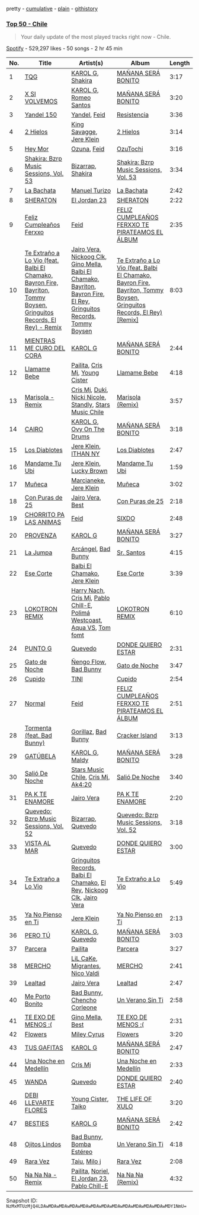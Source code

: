 pretty - [cumulative](/playlists/cumulative/37i9dQZEVXbL0GavIqMTeb.md) - [plain](/playlists/plain/37i9dQZEVXbL0GavIqMTeb) - [githistory](https://github.githistory.xyz/mackorone/spotify-playlist-archive/blob/main/playlists/plain/37i9dQZEVXbL0GavIqMTeb)

### [Top 50 \- Chile](https://open.spotify.com/playlist/37i9dQZEVXbL0GavIqMTeb)

> Your daily update of the most played tracks right now \- Chile.

[Spotify](https://open.spotify.com/user/spotify) - 529,297 likes - 50 songs - 2 hr 45 min

| No. | Title | Artist(s) | Album | Length |
|---|---|---|---|---|
| 1 | [TQG](https://open.spotify.com/track/0DWdj2oZMBFSzRsi2Cvfzf) | [KAROL G](https://open.spotify.com/artist/790FomKkXshlbRYZFtlgla), [Shakira](https://open.spotify.com/artist/0EmeFodog0BfCgMzAIvKQp) | [MAÑANA SERÁ BONITO](https://open.spotify.com/album/4kS7bSuU0Jm9LYMosFU2x5) | 3:17 |
| 2 | [X SI VOLVEMOS](https://open.spotify.com/track/4NoOME4Dhf4xgxbHDT7VGe) | [KAROL G](https://open.spotify.com/artist/790FomKkXshlbRYZFtlgla), [Romeo Santos](https://open.spotify.com/artist/5lwmRuXgjX8xIwlnauTZIP) | [MAÑANA SERÁ BONITO](https://open.spotify.com/album/4kS7bSuU0Jm9LYMosFU2x5) | 3:20 |
| 3 | [Yandel 150](https://open.spotify.com/track/4FAKtPVycI4DxoOHC01YqD) | [Yandel](https://open.spotify.com/artist/0eHQ9o50hj6ZDNBt6Ys1sD), [Feid](https://open.spotify.com/artist/2LRoIwlKmHjgvigdNGBHNo) | [Resistencia](https://open.spotify.com/album/5xefnzEqKIWnmTWYFzekGZ) | 3:36 |
| 4 | [2 Hielos](https://open.spotify.com/track/4za7UzHuKvr84o8h9CxqV1) | [King Savagge](https://open.spotify.com/artist/7DXregrznS25AM30UY9sUU), [Jere Klein](https://open.spotify.com/artist/35oGZihZclGoTVuICPXRP9) | [2 Hielos](https://open.spotify.com/album/36cXeSQ4gqFwUIdoWFwmR9) | 3:14 |
| 5 | [Hey Mor](https://open.spotify.com/track/1zsPaEkglFvxjAhrM8yhpr) | [Ozuna](https://open.spotify.com/artist/1i8SpTcr7yvPOmcqrbnVXY), [Feid](https://open.spotify.com/artist/2LRoIwlKmHjgvigdNGBHNo) | [OzuTochi](https://open.spotify.com/album/1kjfMVBNhsDeRyAu9zbLfF) | 3:16 |
| 6 | [Shakira: Bzrp Music Sessions, Vol\. 53](https://open.spotify.com/track/4nrPB8O7Y7wsOCJdgXkthe) | [Bizarrap](https://open.spotify.com/artist/716NhGYqD1jl2wI1Qkgq36), [Shakira](https://open.spotify.com/artist/0EmeFodog0BfCgMzAIvKQp) | [Shakira: Bzrp Music Sessions, Vol\. 53](https://open.spotify.com/album/1gi2iwr1l8IUyHYHxi01pg) | 3:34 |
| 7 | [La Bachata](https://open.spotify.com/track/5ww2BF9slyYgNOk37BlC4u) | [Manuel Turizo](https://open.spotify.com/artist/0tmwSHipWxN12fsoLcFU3B) | [La Bachata](https://open.spotify.com/album/1TpGeAzOJgAGdPkcWl95r2) | 2:42 |
| 8 | [SHERATON](https://open.spotify.com/track/6sOSd3PYqy3UnSXF5r0MvN) | [El Jordan 23](https://open.spotify.com/artist/1fIJZfSmqQkuqfKNRmrS1V) | [SHERATON](https://open.spotify.com/album/0kfpaS0fOMNNohtRbY7ZxI) | 2:22 |
| 9 | [Feliz Cumpleaños Ferxxo](https://open.spotify.com/track/2CeKVsFFXG4QzA415QygGb) | [Feid](https://open.spotify.com/artist/2LRoIwlKmHjgvigdNGBHNo) | [FELIZ CUMPLEAÑOS FERXXO TE PIRATEAMOS EL ÁLBUM](https://open.spotify.com/album/7pijRxgRaBirPz6wDaJIp9) | 2:35 |
| 10 | [Te Extraño a Lo Vio \(feat\. Balbi El Chamako, Bayron Fire, Bayriton, Tommy Boysen, Gringuitos Records, El Rey\) \- Remix](https://open.spotify.com/track/6YNzvCsLwAJ4xZjdK9qk3r) | [Jairo Vera](https://open.spotify.com/artist/5CAruGjgds3QlF5ICtEnnc), [Nickoog Clk](https://open.spotify.com/artist/6rHwFb0YjWexAYxTjm4eIj), [Gino Mella](https://open.spotify.com/artist/7HYJrA3HSTNDmkl5pylhaY), [Balbi El Chamako](https://open.spotify.com/artist/3k090bKo2iSqNdowffKHrt), [Bayriton](https://open.spotify.com/artist/29fcEFHRcOhfTYXvS8POPV), [Bayron Fire](https://open.spotify.com/artist/2IAxPmQzx2NuutHe7ta7gs), [El Rey](https://open.spotify.com/artist/5Hhbu5PnHYAkO5LOVeEsmx), [Gringuitos Records](https://open.spotify.com/artist/5AYSnRNynWULTIDjzAbgxV), [Tommy Boysen](https://open.spotify.com/artist/0wWmUneAuhQn9L3qibj5UO) | [Te Extraño a Lo Vio \(feat\. Balbi El Chamako, Bayron Fire, Bayriton, Tommy Boysen, Gringuitos Records, El Rey\) \[Remix\]](https://open.spotify.com/album/4BbheII9RPkXhHCae8AoM0) | 8:03 |
| 11 | [MIENTRAS ME CURO DEL CORA](https://open.spotify.com/track/6otePxalBK8AVa20xhZYVQ) | [KAROL G](https://open.spotify.com/artist/790FomKkXshlbRYZFtlgla) | [MAÑANA SERÁ BONITO](https://open.spotify.com/album/4kS7bSuU0Jm9LYMosFU2x5) | 2:44 |
| 12 | [Llamame Bebe](https://open.spotify.com/track/66vWfpNGNT4y6nPdW5WMtj) | [Pailita](https://open.spotify.com/artist/4yxLYO2imECxGYTTV7RQKb), [Cris Mj](https://open.spotify.com/artist/1Yj5Xey7kTwvZla8sqdsdE), [Young Cister](https://open.spotify.com/artist/0Yg29FX1M4ayqjXs0ttZFq) | [Llamame Bebe](https://open.spotify.com/album/1OoaNonXii9fD0tPpxBfKy) | 4:18 |
| 13 | [Marisola \- Remix](https://open.spotify.com/track/0NO2zL0kw8sGGnaMvHKAZF) | [Cris Mj](https://open.spotify.com/artist/1Yj5Xey7kTwvZla8sqdsdE), [Duki](https://open.spotify.com/artist/1bAftSH8umNcGZ0uyV7LMg), [Nicki Nicole](https://open.spotify.com/artist/2UZIAOlrnyZmyzt1nuXr9y), [Standly](https://open.spotify.com/artist/0rjms710nwQTdrQheXHJfz), [Stars Music Chile](https://open.spotify.com/artist/2NZD6Gqfk60GEcAAnJKVsR) | [Marisola \(Remix\)](https://open.spotify.com/album/262bymaji1sJPAldR7YyaH) | 3:57 |
| 14 | [CAIRO](https://open.spotify.com/track/16dUQ4quIHDe4ZZ0wF1EMN) | [KAROL G](https://open.spotify.com/artist/790FomKkXshlbRYZFtlgla), [Ovy On The Drums](https://open.spotify.com/artist/3m5qlPf2OkihLz3dRYnkPA) | [MAÑANA SERÁ BONITO](https://open.spotify.com/album/4kS7bSuU0Jm9LYMosFU2x5) | 3:18 |
| 15 | [Los Diablotes](https://open.spotify.com/track/36ys9pBrC5SLAADHsbsDVF) | [Jere Klein](https://open.spotify.com/artist/35oGZihZclGoTVuICPXRP9), [ITHAN NY](https://open.spotify.com/artist/0LshXUmIub6xKvOq4QmtNs) | [Los Diablotes](https://open.spotify.com/album/62jXkO0N4afVBqtlW1G166) | 2:47 |
| 16 | [Mandame Tu Ubi](https://open.spotify.com/track/7wGy7XfvDC7PRNtMQkHVuN) | [Jere Klein](https://open.spotify.com/artist/35oGZihZclGoTVuICPXRP9), [Lucky Brown](https://open.spotify.com/artist/11HepfI1lj6KJHj651rZhM) | [Mandame Tu Ubi](https://open.spotify.com/album/45WA13uv01wbAKWnRtUTKJ) | 1:59 |
| 17 | [Muñeca](https://open.spotify.com/track/5MxnvIBS4UMUpbZUKQsuNA) | [Marcianeke](https://open.spotify.com/artist/5XQWXnMwsvuvCPMneXUbsy), [Jere Klein](https://open.spotify.com/artist/35oGZihZclGoTVuICPXRP9) | [Muñeca](https://open.spotify.com/album/3cBboEvTyis7wuw6viGmaH) | 3:02 |
| 18 | [Con Puras de 25](https://open.spotify.com/track/7Am9Us7Lub64dgaJ3jCeL7) | [Jairo Vera](https://open.spotify.com/artist/5CAruGjgds3QlF5ICtEnnc), [Best](https://open.spotify.com/artist/4Ng3fh1nc5L04iXPL8vqc7) | [Con Puras de 25](https://open.spotify.com/album/5YScK348YCNiTK8yotpMM5) | 2:18 |
| 19 | [CHORRITO PA LAS ANIMAS](https://open.spotify.com/track/0CYTGMBYkwUxrj1MWDLrC5) | [Feid](https://open.spotify.com/artist/2LRoIwlKmHjgvigdNGBHNo) | [SIXDO](https://open.spotify.com/album/31L7J7AO993tSBxAunoeoa) | 2:48 |
| 20 | [PROVENZA](https://open.spotify.com/track/3HqcNJdZ2seoGxhn0wVNDK) | [KAROL G](https://open.spotify.com/artist/790FomKkXshlbRYZFtlgla) | [MAÑANA SERÁ BONITO](https://open.spotify.com/album/4kS7bSuU0Jm9LYMosFU2x5) | 3:27 |
| 21 | [La Jumpa](https://open.spotify.com/track/2mnXxnrX5vCGolNkaFvVeM) | [Arcángel](https://open.spotify.com/artist/4SsVbpTthjScTS7U2hmr1X), [Bad Bunny](https://open.spotify.com/artist/4q3ewBCX7sLwd24euuV69X) | [Sr\. Santos](https://open.spotify.com/album/2AvuFDqTlnxvYhyVaLU6NY) | 4:15 |
| 22 | [Ese Corte](https://open.spotify.com/track/7iBFkn9NTeNW9jfwiCzF39) | [Balbi El Chamako](https://open.spotify.com/artist/3k090bKo2iSqNdowffKHrt), [Jere Klein](https://open.spotify.com/artist/35oGZihZclGoTVuICPXRP9) | [Ese Corte](https://open.spotify.com/album/5w1Dc758WHXknbwunFxAZU) | 3:39 |
| 23 | [LOKOTRON REMIX](https://open.spotify.com/track/5uq1p5tvZhSTRpZZTwuQPj) | [Harry Nach](https://open.spotify.com/artist/0NnUMWDCDi1snuMja6IdxH), [Cris Mj](https://open.spotify.com/artist/1Yj5Xey7kTwvZla8sqdsdE), [Pablo Chill\-E](https://open.spotify.com/artist/2XcZshqzPKm3iZcmt73R8D), [Polimá Westcoast](https://open.spotify.com/artist/768O5GliF0bqscyghggrbE), [Aqua VS](https://open.spotify.com/artist/0bcZsLQV8MCeU0ylWbw23p), [Tom fomt](https://open.spotify.com/artist/7GuMDzwhKre9vE0894eNRj) | [LOKOTRON REMIX](https://open.spotify.com/album/20AWnC24OYqJyZfmzcEc9N) | 6:10 |
| 24 | [PUNTO G](https://open.spotify.com/track/4WiQA1AGWHFvaxBU6bHghs) | [Quevedo](https://open.spotify.com/artist/52iwsT98xCoGgiGntTiR7K) | [DONDE QUIERO ESTAR](https://open.spotify.com/album/156gxGFDxadwiIC3Bfwmj3) | 2:31 |
| 25 | [Gato de Noche](https://open.spotify.com/track/54ELExv56KCAB4UP9cOCzC) | [Ñengo Flow](https://open.spotify.com/artist/12vb80Km0Ew53ABfJOepVz), [Bad Bunny](https://open.spotify.com/artist/4q3ewBCX7sLwd24euuV69X) | [Gato de Noche](https://open.spotify.com/album/2GS2h80Dp8rFdGEa0j0JhH) | 3:47 |
| 26 | [Cupido](https://open.spotify.com/track/04ndZkbKGthTgYSv3xS7en) | [TINI](https://open.spotify.com/artist/7vXDAI8JwjW531ouMGbfcp) | [Cupido](https://open.spotify.com/album/3HWlgRjxW0H7fWm1n2LBbE) | 2:54 |
| 27 | [Normal](https://open.spotify.com/track/0T2pB7P1VdXPhLdQZ488uH) | [Feid](https://open.spotify.com/artist/2LRoIwlKmHjgvigdNGBHNo) | [FELIZ CUMPLEAÑOS FERXXO TE PIRATEAMOS EL ÁLBUM](https://open.spotify.com/album/7pijRxgRaBirPz6wDaJIp9) | 2:51 |
| 28 | [Tormenta \(feat\. Bad Bunny\)](https://open.spotify.com/track/38UYeBLfvpnDSG9GznZdnL) | [Gorillaz](https://open.spotify.com/artist/3AA28KZvwAUcZuOKwyblJQ), [Bad Bunny](https://open.spotify.com/artist/4q3ewBCX7sLwd24euuV69X) | [Cracker Island](https://open.spotify.com/album/4wtZQMNTC1O79kDxMBsEan) | 3:13 |
| 29 | [GATÚBELA](https://open.spotify.com/track/6Vn1vje8yMw2OY6IOk9dkH) | [KAROL G](https://open.spotify.com/artist/790FomKkXshlbRYZFtlgla), [Maldy](https://open.spotify.com/artist/4IndUOBCZYZg61557iq2A9) | [MAÑANA SERÁ BONITO](https://open.spotify.com/album/4kS7bSuU0Jm9LYMosFU2x5) | 3:28 |
| 30 | [Salió De Noche](https://open.spotify.com/track/15r68Um6LBYYBGUEEkqRkB) | [Stars Music Chile](https://open.spotify.com/artist/2NZD6Gqfk60GEcAAnJKVsR), [Cris Mj](https://open.spotify.com/artist/1Yj5Xey7kTwvZla8sqdsdE), [Ak4:20](https://open.spotify.com/artist/1SiLK8gdECx2iEm2SSj0Bl) | [Salió De Noche](https://open.spotify.com/album/2h5u7sSXcSL7YwVJRRw3AE) | 3:40 |
| 31 | [PA K TE ENAMORE](https://open.spotify.com/track/1DmPVoJJgSAMHEMamRV4DH) | [Jairo Vera](https://open.spotify.com/artist/5CAruGjgds3QlF5ICtEnnc) | [PA K TE ENAMORE](https://open.spotify.com/album/4xLrTiXtCAguTznMly4H5z) | 2:20 |
| 32 | [Quevedo: Bzrp Music Sessions, Vol\. 52](https://open.spotify.com/track/2tTmW7RDtMQtBk7m2rYeSw) | [Bizarrap](https://open.spotify.com/artist/716NhGYqD1jl2wI1Qkgq36), [Quevedo](https://open.spotify.com/artist/52iwsT98xCoGgiGntTiR7K) | [Quevedo: Bzrp Music Sessions, Vol\. 52](https://open.spotify.com/album/4PNqWiJAfjj32hVvlchV5u) | 3:18 |
| 33 | [VISTA AL MAR](https://open.spotify.com/track/5q86iSKkBtOoNkdgEDY5WV) | [Quevedo](https://open.spotify.com/artist/52iwsT98xCoGgiGntTiR7K) | [DONDE QUIERO ESTAR](https://open.spotify.com/album/156gxGFDxadwiIC3Bfwmj3) | 3:00 |
| 34 | [Te Extraño a Lo Vio](https://open.spotify.com/track/0yq2vtAiZfTYZlP2EFCJDt) | [Gringuitos Records](https://open.spotify.com/artist/5AYSnRNynWULTIDjzAbgxV), [Balbi El Chamako](https://open.spotify.com/artist/3k090bKo2iSqNdowffKHrt), [El Rey](https://open.spotify.com/artist/5Hhbu5PnHYAkO5LOVeEsmx), [Nickoog Clk](https://open.spotify.com/artist/6rHwFb0YjWexAYxTjm4eIj), [Jairo Vera](https://open.spotify.com/artist/5CAruGjgds3QlF5ICtEnnc) | [Te Extraño a Lo Vio](https://open.spotify.com/album/1sH5doMd0JobOpHAsfit6I) | 5:49 |
| 35 | [Ya No Pienso en Ti](https://open.spotify.com/track/447CO62bX92cmh13R0DAnk) | [Jere Klein](https://open.spotify.com/artist/35oGZihZclGoTVuICPXRP9) | [Ya No Pienso en Ti](https://open.spotify.com/album/4dVfr03Qqi1gpp2di7naIf) | 2:13 |
| 36 | [PERO TÚ](https://open.spotify.com/track/1dw7qShk971xMD6r6mA4VN) | [KAROL G](https://open.spotify.com/artist/790FomKkXshlbRYZFtlgla), [Quevedo](https://open.spotify.com/artist/52iwsT98xCoGgiGntTiR7K) | [MAÑANA SERÁ BONITO](https://open.spotify.com/album/4kS7bSuU0Jm9LYMosFU2x5) | 3:03 |
| 37 | [Parcera](https://open.spotify.com/track/4gWqIR7bGRk9oLoYRgSUKN) | [Pailita](https://open.spotify.com/artist/4yxLYO2imECxGYTTV7RQKb) | [Parcera](https://open.spotify.com/album/3V2AB5EnZHMBNXf1mE8dRh) | 3:27 |
| 38 | [MERCHO](https://open.spotify.com/track/1DxEbt6OSbrkRthk6pjZue) | [LiL CaKe](https://open.spotify.com/artist/0niAkxgT6y57bRbT0Ge94z), [Migrantes](https://open.spotify.com/artist/48R2gYdPKtfnfKAzhSVPUx), [Nico Valdi](https://open.spotify.com/artist/0uxYECT7XqHNccQAg5Uhe4) | [MERCHO](https://open.spotify.com/album/5beJZJo0DqVaPVlA1cHwjj) | 2:41 |
| 39 | [Lealtad](https://open.spotify.com/track/6OsU20ogLqpSbNGAbMY9se) | [Jairo Vera](https://open.spotify.com/artist/5CAruGjgds3QlF5ICtEnnc) | [Lealtad](https://open.spotify.com/album/0BoBWylVM8TP3tttPIixke) | 2:47 |
| 40 | [Me Porto Bonito](https://open.spotify.com/track/6Sq7ltF9Qa7SNFBsV5Cogx) | [Bad Bunny](https://open.spotify.com/artist/4q3ewBCX7sLwd24euuV69X), [Chencho Corleone](https://open.spotify.com/artist/37230BxxYs9ksS7OkZw3IU) | [Un Verano Sin Ti](https://open.spotify.com/album/3RQQmkQEvNCY4prGKE6oc5) | 2:58 |
| 41 | [TE EXO DE MENOS :\(](https://open.spotify.com/track/72d8QGh77awoqnxiAOFRMI) | [Gino Mella](https://open.spotify.com/artist/7HYJrA3HSTNDmkl5pylhaY), [Best](https://open.spotify.com/artist/4Ng3fh1nc5L04iXPL8vqc7) | [TE EXO DE MENOS :\(](https://open.spotify.com/album/2nl4PR8ItbHzzjmhmW1m3p) | 2:31 |
| 42 | [Flowers](https://open.spotify.com/track/0yLdNVWF3Srea0uzk55zFn) | [Miley Cyrus](https://open.spotify.com/artist/5YGY8feqx7naU7z4HrwZM6) | [Flowers](https://open.spotify.com/album/7I0tjwFtxUwBC1vgyeMAax) | 3:20 |
| 43 | [TUS GAFITAS](https://open.spotify.com/track/3gOI5aQD4mOMLsP3aWrkon) | [KAROL G](https://open.spotify.com/artist/790FomKkXshlbRYZFtlgla) | [MAÑANA SERÁ BONITO](https://open.spotify.com/album/4kS7bSuU0Jm9LYMosFU2x5) | 2:47 |
| 44 | [Una Noche en Medellín](https://open.spotify.com/track/1O2pcBJGej0pmH2Y9XZMs6) | [Cris Mj](https://open.spotify.com/artist/1Yj5Xey7kTwvZla8sqdsdE) | [Una Noche en Medellín](https://open.spotify.com/album/455Vc66bPFRI5D0zDEDn46) | 2:33 |
| 45 | [WANDA](https://open.spotify.com/track/0Iozrbed8spxoBnmtBMshO) | [Quevedo](https://open.spotify.com/artist/52iwsT98xCoGgiGntTiR7K) | [DONDE QUIERO ESTAR](https://open.spotify.com/album/156gxGFDxadwiIC3Bfwmj3) | 2:40 |
| 46 | [DEBI LLEVARTE FLORES](https://open.spotify.com/track/2sgRUvRB8dCGpqxmbOrsMO) | [Young Cister](https://open.spotify.com/artist/0Yg29FX1M4ayqjXs0ttZFq), [Taiko](https://open.spotify.com/artist/7E8zK1i1TAXxBVRpeMfOqM) | [THE LIFE OF XULO](https://open.spotify.com/album/1UOrzS8OYpnI6I1GYr9ICX) | 3:20 |
| 47 | [BESTIES](https://open.spotify.com/track/7eTv2OTr3aY5iKtFdBusoA) | [KAROL G](https://open.spotify.com/artist/790FomKkXshlbRYZFtlgla) | [MAÑANA SERÁ BONITO](https://open.spotify.com/album/4kS7bSuU0Jm9LYMosFU2x5) | 2:42 |
| 48 | [Ojitos Lindos](https://open.spotify.com/track/3k3NWokhRRkEPhCzPmV8TW) | [Bad Bunny](https://open.spotify.com/artist/4q3ewBCX7sLwd24euuV69X), [Bomba Estéreo](https://open.spotify.com/artist/5n9bMYfz9qss2VOW89EVs2) | [Un Verano Sin Ti](https://open.spotify.com/album/3RQQmkQEvNCY4prGKE6oc5) | 4:18 |
| 49 | [Rara Vez](https://open.spotify.com/track/7MVIfkyzuUmQ716j8U7yGR) | [Taiu](https://open.spotify.com/artist/5szJHKg5xeUlQ9pTqzdpic), [Milo j](https://open.spotify.com/artist/19HM5j0ULGSmEoRcrSe5x3) | [Rara Vez](https://open.spotify.com/album/26wRfIX4WqKLKHll9O3KnF) | 2:08 |
| 50 | [Na Na Na \- Remix](https://open.spotify.com/track/7BFa8ACKFI2vvbn6Su16JY) | [Pailita](https://open.spotify.com/artist/4yxLYO2imECxGYTTV7RQKb), [Noriel](https://open.spotify.com/artist/3RtNN1VnooWEn3KQk03DUL), [El Jordan 23](https://open.spotify.com/artist/1fIJZfSmqQkuqfKNRmrS1V), [Pablo Chill\-E](https://open.spotify.com/artist/2XcZshqzPKm3iZcmt73R8D) | [Na Na Na \(Remix\)](https://open.spotify.com/album/7pigWCNPdpIxpfLbebqVdH) | 4:32 |

Snapshot ID: `NzMxMTUzMjQ4LDAwMDAwMDAwMDAwMDAwMDAwMDAwMDAwMDAwMDAwMDAwMDAwMDY1NmU=`
